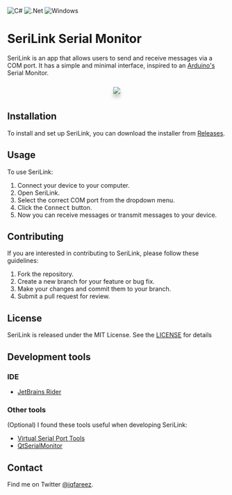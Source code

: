 ![C#](https://img.shields.io/badge/c%23-%23239120.svg?style=for-the-badge&logo=c-sharp&logoColor=white)
![.Net](https://img.shields.io/badge/.NET-5C2D91?style=for-the-badge&logo=.net&logoColor=white)
![Windows](https://img.shields.io/badge/Windows-0078D6?style=for-the-badge&logo=windows&logoColor=white)

# SeriLink Serial Monitor

SeriLink is an app that allows users to send and receive messages via a COM port. It has a simple and minimal interface, inspired to an [Arduino's](https://www.arduino.cc/en/software) Serial Monitor.

<div style="display: flex; justify-content: center; align-items: center;">
  <div style="float: left; box-shadow: 0 8px 8px 0 rgba(0, 0, 0, 0.2); margin: 10px;">
    <img src="https://github.com/iqfareez/SeriLink/assets/60868965/3da2a025-2d1a-4030-a14b-a4e2f1710c64" style="display: block;">
  </div>
</div>

## Installation
To install and set up SeriLink, you can download the installer from [Releases](./releases).

## Usage
To use SeriLink:

1. Connect your device to your computer.
1. Open SeriLink.
1. Select the correct COM port from the dropdown menu.
1. Click the <kbd>Connect</kbd> button.
1. Now you can receive messages or transmit messages to your device.

## Contributing
If you are interested in contributing to SeriLink, please follow these guidelines:

1. Fork the repository.
1. Create a new branch for your feature or bug fix.
1. Make your changes and commit them to your branch.
1. Submit a pull request for review.

## License
SeriLink is released under the MIT License. See the [LICENSE](./LICENSE) for details

## Development tools

### IDE

- [JetBrains Rider](https://www.jetbrains.com/rider/)

### Other tools

(Optional) I found these tools useful when developing SeriLink:

- [Virtual Serial Port Tools](https://freevirtualserialports.com/)
- [QtSerialMonitor](https://github.com/mich-w/QtSerialMonitor)

## Contact
Find me on Twitter [@iqfareez](https://twitter.com/iqfareez).

[//]: # (Acknowledgements)

[//]: # (SeriLink makes use of the following open-source libraries:)

[//]: # ()
[//]: # (Library 1)

[//]: # (Library 2)

[//]: # (Thank you to the developers of these libraries for their hard work and contributions to the open-source community.)

